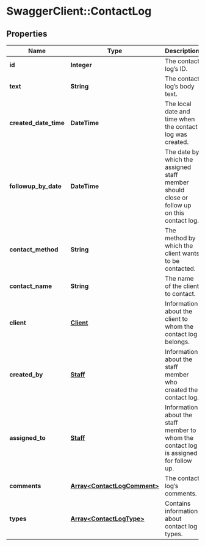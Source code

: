 # SwaggerClient::ContactLog

## Properties
Name | Type | Description | Notes
------------ | ------------- | ------------- | -------------
**id** | **Integer** | The contact log’s ID. | [optional] 
**text** | **String** | The contact log’s body text. | [optional] 
**created_date_time** | **DateTime** | The local date and time when the contact log was created. | [optional] 
**followup_by_date** | **DateTime** | The date by which the assigned staff member should close or follow up on this contact log. | [optional] 
**contact_method** | **String** | The method by which the client wants to be contacted. | [optional] 
**contact_name** | **String** | The name of the client to contact. | [optional] 
**client** | [**Client**](Client.md) | Information about the client to whom the contact log belongs. | [optional] 
**created_by** | [**Staff**](Staff.md) | Information about the staff member who created the contact log. | [optional] 
**assigned_to** | [**Staff**](Staff.md) | Information about the staff member to whom the contact log is assigned for follow up. | [optional] 
**comments** | [**Array&lt;ContactLogComment&gt;**](ContactLogComment.md) | The contact log’s comments. | [optional] 
**types** | [**Array&lt;ContactLogType&gt;**](ContactLogType.md) | Contains information about contact log types. | [optional] 


